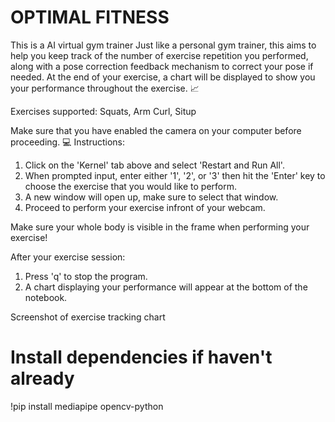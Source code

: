 # OPTIMAL FITNESS  
This is a AI virtual gym trainer
Just like a personal gym trainer, this aims to help you keep track of the number of exercise repetition you performed, along with a pose correction feedback mechanism to correct your pose if needed.
At the end of your exercise, a chart will be displayed to show you your performance throughout the exercise. 📈

Exercises supported: Squats, Arm Curl, Situp

Make sure that you have enabled the camera on your computer before proceeding. 💻 
Instructions:
1. Click on the 'Kernel' tab above and select 'Restart and Run All'.
2. When prompted input, enter either '1', '2', or '3' then hit the 'Enter' key to choose the exercise that you would like to perform.
3. A new window will open up, make sure to select that window.
4. Proceed to perform your exercise infront of your webcam.

Make sure your whole body is visible in the frame when performing your exercise!

After your exercise session:
1. Press 'q' to stop the program.
2. A chart displaying your performance will appear at the bottom of the notebook.

Screenshot of exercise tracking chart



# Install dependencies if haven't already
!pip install mediapipe opencv-python
